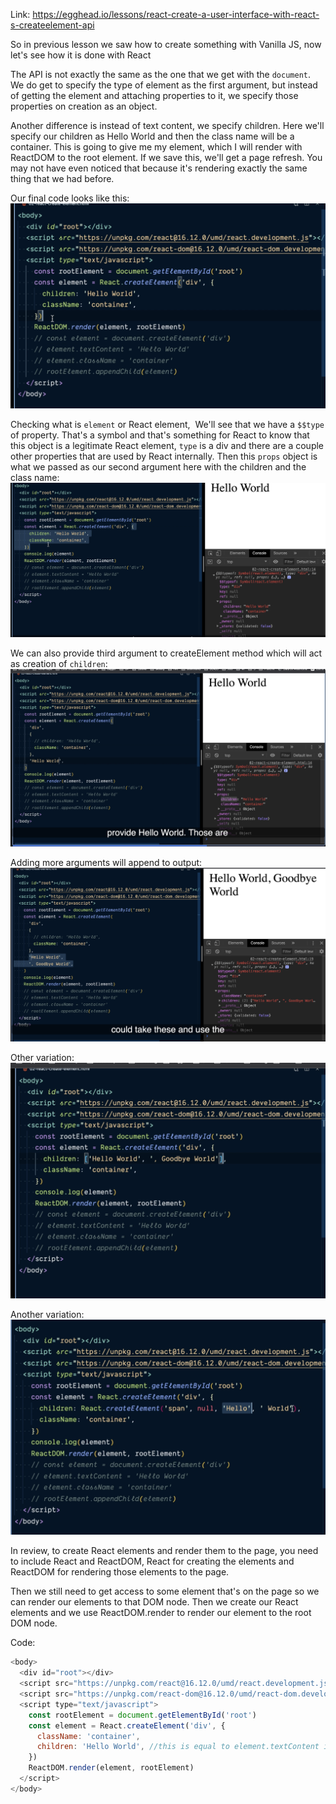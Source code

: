 Link: https://egghead.io/lessons/react-create-a-user-interface-with-react-s-createelement-api

So in previous lesson we saw how to create something with Vanilla JS, now let's see how it is done with React

The API is not exactly the same as the one that we get with the `document`. We do get to specify the type of element as the first argument, but instead of getting the element and attaching properties to it, we specify those properties on creation as an object.

Another difference is instead of text content, we specify children. Here we'll specify our children as Hello World and then the class name will be a container. This is going to give me my element, which I will render with ReactDOM to the root element. If we save this, we'll get a page refresh. You may not have even noticed that because it's rendering exactly the same thing that we had before.

Our final code looks like this:
![](./assets/Pasted%20image%2020221124153848.png)

Checking what is `element` or React element,  We'll see that we have a `$$type` of property. That's a symbol and that's something for React to know that this object is a legitimate React element, `type` is a div and there are a couple other properties that are used by React internally. Then this `props` object is what we passed as our second argument here with the children and the class name:
![](./assets/Pasted%20image%2020221124154135.png)

We can also provide third argument to createElement method which will act as creation of `children`:
![](./assets/Pasted%20image%2020221124154438.png)

Adding more arguments will append to output:
![](./assets/Pasted%20image%2020221124154619.png)

Other variation:
![](./assets/Pasted%20image%2020221124154645.png)

Another variation:
![](./assets/Pasted%20image%2020221124160137.png)

In review, to create React elements and render them to the page, you need to include React and ReactDOM, React for creating the elements and ReactDOM for rendering those elements to the page.

Then we still need to get access to some element that's on the page so we can render our elements to that DOM node. Then we create our React elements and we use ReactDOM.render to render our element to the root DOM node.

Code:
```js
<body>
  <div id="root"></div>
  <script src="https://unpkg.com/react@16.12.0/umd/react.development.js"></script>
  <script src="https://unpkg.com/react-dom@16.12.0/umd/react-dom.development.js"></script>
  <script type="text/javascript">
    const rootElement = document.getElementById('root')
    const element = React.createElement('div', {
      className: 'container', 
      children: 'Hello World', //this is equal to element.textContent in Vanilla
    })
    ReactDOM.render(element, rootElement)
  </script>
</body>
```